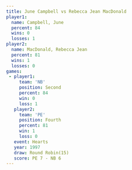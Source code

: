 ```yaml
---
title: June Campbell vs Rebecca Jean MacDonald
player1:                       
  name: Campbell, June         
  percent: 84                  
  wins: 0                      
  losses: 1                    
player2:                       
  name: MacDonald, Rebecca Jean
  percent: 81                  
  wins: 1                      
  losses: 0                    
games:
 - player1:          
     team: 'NB'      
     position: Second
     percent: 84     
     win: 0          
     loss: 1         
   player2:          
     team: 'PE'      
     position: Fourth
     percent: 81     
     win: 1          
     loss: 0         
   event: Hearts        
   year: 1997           
   draw: Round Robin(15)
   score: PE 7 - NB 6   
---
```

